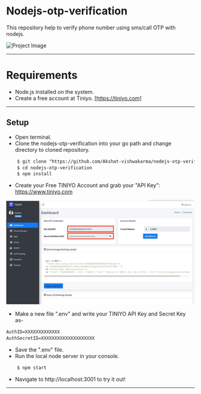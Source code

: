# Nodejs-otp-verification
This repository help to verify phone number using sms/call OTP with nodejs.

![Project Image](/public/images/Inkedscreen-capture.gif)

---
# Requirements

- Node.js installed on the system.
- Create a free account at Tiniyo. [https://tiniyo.com]

---

## Setup

- Open terminal.
- Clone the nodejs-otp-verification into your go path and change directory to cloned repository.
```html
    $ git clone "https://github.com/Akshat-vishwakarma/nodejs-otp-verification.git"
    $ cd nodejs-otp-verification
    $ npm install
```
- Create your Free TINIYO Account and grab your "API Key": https://www.tiniyo.com 

![Project Image](/public/images/tiniyo.jpeg)

- Make a new file ".env" and write your TINIYO API Key and Secret Key as-
```html
AuthID=XXXXXXXXXXXXX
AuthSecretID=XXXXXXXXXXXXXXXXXXXX
```
- Save the ".env" file.
- Run the local node server in your console.

```html
    $ npm start
```

- Navigate to http://localhost:3001 to try it out!
---



